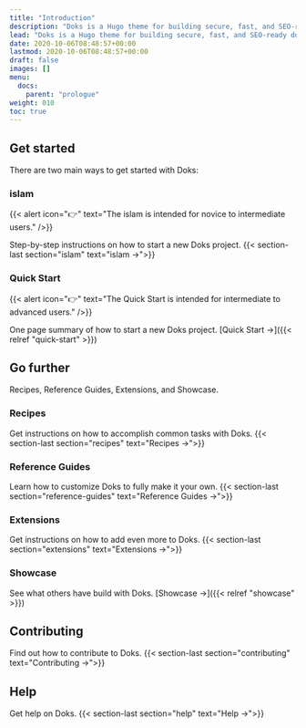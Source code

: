 ```yaml
---
title: "Introduction"
description: "Doks is a Hugo theme for building secure, fast, and SEO-ready documentation websites, which you can easily update and customize."
lead: "Doks is a Hugo theme for building secure, fast, and SEO-ready documentation websites, which you can easily update and customize."
date: 2020-10-06T08:48:57+00:00
lastmod: 2020-10-06T08:48:57+00:00
draft: false
images: []
menu:
  docs:
    parent: "prologue"
weight: 010
toc: true
---
```


## Get started

There are two main ways to get started with Doks:

### islam

{{< alert icon="👉" text="The islam is intended for novice to intermediate users." />}}

Step-by-step instructions on how to start a new Doks project. {{< section-last section="islam" text="islam →">}}

### Quick Start

{{< alert icon="👉" text="The Quick Start is intended for intermediate to advanced users." />}}

One page summary of how to start a new Doks project. [Quick Start →]({{< relref "quick-start" >}})

## Go further

Recipes, Reference Guides, Extensions, and Showcase.

### Recipes

Get instructions on how to accomplish common tasks with Doks. {{< section-last section="recipes" text="Recipes →">}}

### Reference Guides

Learn how to customize Doks to fully make it your own. {{< section-last section="reference-guides" text="Reference Guides →">}}

### Extensions

Get instructions on how to add even more to Doks. {{< section-last section="extensions" text="Extensions →">}}

### Showcase

See what others have build with Doks. [Showcase →]({{< relref "showcase" >}})

## Contributing

Find out how to contribute to Doks. {{< section-last section="contributing" text="Contributing →">}}

## Help

Get help on Doks. {{< section-last section="help" text="Help →">}}
